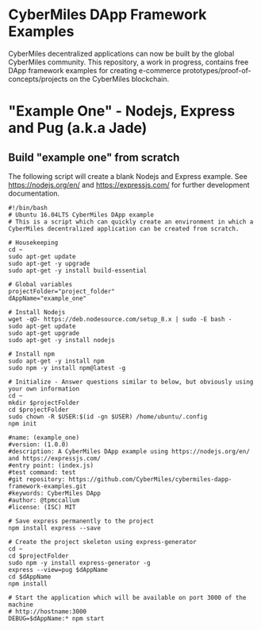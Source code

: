 # CyberMiles DApp Framework Examples

CyberMiles decentralized applications can now be built by the global CyberMiles community. This repository, a work in progress, contains free DApp framework examples for creating e-commerce prototypes/proof-of-concepts/projects on the CyberMiles blockchain.

# "Example One" - Nodejs, Express and Pug (a.k.a Jade)

## Build "example one" from scratch

The following script will create a blank Nodejs and Express example. See https://nodejs.org/en/ and https://expressjs.com/ for further development documentation.

```
#!/bin/bash
# Ubuntu 16.04LTS CyberMiles DApp example
# This is a script which can quickly create an environment in which a CyberMiles decentralized application can be created from scratch.

# Housekeeping
cd ~
sudo apt-get update
sudo apt-get -y upgrade
sudo apt-get -y install build-essential

# Global variables
projectFolder="project_folder"
dAppName="example_one"

# Install Nodejs
wget -qO- https://deb.nodesource.com/setup_8.x | sudo -E bash -
sudo apt-get update
sudo apt-get upgrade
sudo apt-get -y install nodejs

# Install npm
sudo apt-get -y install npm
sudo npm -y install npm@latest -g

# Initialize - Answer questions similar to below, but obviously using your own information
cd ~
mkdir $projectFolder
cd $projectFolder
sudo chown -R $USER:$(id -gn $USER) /home/ubuntu/.config
npm init

#name: (example_one) 
#version: (1.0.0) 
#description: A CyberMiles DApp example using https://nodejs.org/en/ and https://expressjs.com/
#entry point: (index.js) 
#test command: test
#git repository: https://github.com/CyberMiles/cybermiles-dapp-framework-examples.git
#keywords: CyberMiles DApp
#author: @tpmccallum
#license: (ISC) MIT

# Save express permanently to the project
npm install express --save

# Create the project skeleton using express-generator
cd ~
cd $projectFolder
sudo npm -y install express-generator -g
express --view=pug $dAppName
cd $dAppName
npm install

# Start the application which will be available on port 3000 of the machine
# http://hostname:3000
DEBUG=$dAppName:* npm start
```
